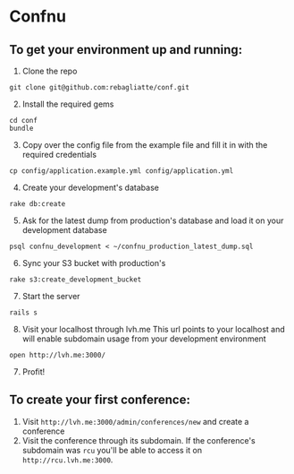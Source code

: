 Confnu
=======

## To get your environment up and running:

1. Clone the repo
```
git clone git@github.com:rebagliatte/conf.git
```

2. Install the required gems
```
cd conf
bundle
```

3. Copy over the config file from the example file and fill it in with the required credentials
```
cp config/application.example.yml config/application.yml
```

4. Create your development's database
```
rake db:create
```

5. Ask for the latest dump from production's database and load it on your development database
```
psql confnu_development < ~/confnu_production_latest_dump.sql
```

6. Sync your S3 bucket with production's
```
rake s3:create_development_bucket
```

7. Start the server
```
rails s
```

8. Visit your localhost through lvh.me
This url points to your localhost and will enable subdomain usage from your development environment
```
open http://lvh.me:3000/
```

7. Profit!

## To create your first conference:

1. Visit `http://lvh.me:3000/admin/conferences/new` and create a conference
2. Visit the conference through its subdomain. If the conference's subdomain was `rcu` you'll be able to access it on `http://rcu.lvh.me:3000`.
